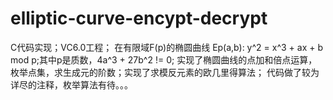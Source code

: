 # elliptic-curve-encypt-decrypt

C代码实现；VC6.0工程；
在有限域F(p)的椭圆曲线 Ep(a,b): y^2 = x^3 + ax + b mod p;其中p是质数，4a^3 + 27b^2 != 0;
实现了椭圆曲线的点加和倍点运算，枚举点集，求生成元的阶数；实现了求模反元素的欧几里得算法；
代码做了较为详尽的注释，枚举算法有待。。。
